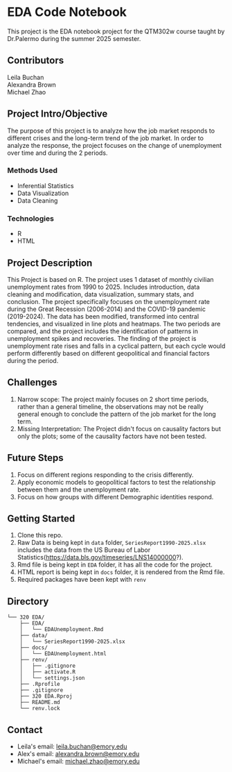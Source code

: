 # EDA Code Notebook

This project is the EDA notebook project for the QTM302w course taught by Dr.Palermo during the summer 2025 semester.

## Contributors

Leila Buchan  
Alexandra Brown   
Michael Zhao  

## Project Intro/Objective

The purpose of this project is to analyze how the job market responds to different crises and the long-term trend of the job market. In order to analyze the response, the project focuses on the change of unemployment over time and during the 2 periods.

### Methods Used

* Inferential Statistics
* Data Visualization
* Data Cleaning

### Technologies

* R 
* HTML


## Project Description

This Project is based on R. The project uses 1 dataset of monthly civilian unemployment rates from 1990 to 2025. Includes introduction, data cleaning and modification, data visualization, summary stats, and conclusion. The project specifically focuses on the unemployment rate during the Great Recession (2006-2014) and the COVID-19 pandemic (2019-2024). The data has been modified, transformed into central tendencies, and visualized in line plots and heatmaps. The two periods are compared, and the project includes the identification of patterns in unemployment spikes and recoveries. The finding of the project is unemployment rate rises and falls in a cyclical pattern, but each cycle would perform differently based on different geopolitical and financial factors during the period.

## Challenges

1. Narrow scope: The project mainly focuses on 2 short time periods, rather than a general timeline, the observations may not be really general enough to conclude the pattern of the job market for the long term.
2. Missing Interpretation: The Project didn't focus on causality factors but only the plots; some of the causality factors have not been tested.

## Future Steps

1. Focus on different regions responding to the crisis differently.
2. Apply economic models to geopolitical factors to test the relationship between them and the unemployment rate.
3. Focus on how groups with different Demographic identities respond.

## Getting Started

1. Clone this repo.  
2. Raw Data is being kept in `data` folder, `SeriesReport1990-2025.xlsx` includes the data from the US Bureau of Labor Statistics(https://data.bls.gov/timeseries/LNS14000000?).  
3. Rmd file is being kept in `EDA` folder, it has all the code for the project.
4. HTML report is being kept in `docs` folder, it is rendered from the Rmd file.
5. Required packages have been kept with `renv`

## Directory
    └── 320 EDA/  
        ├── EDA/  
        │   └── EDAUnemployment.Rmd  
        ├── data/  
        │   └── SeriesReport1990-2025.xlsx  
        ├── docs/  
        │   └── EDAUnemployment.html  
        ├── renv/  
        │   ├── .gitignore  
        │   ├── activate.R  
        │   └── settings.json  
        ├── .Rprofile  
        ├── .gitignore  
        ├── 320 EDA.Rproj  
        ├── README.md  
        └── renv.lock  
    
## Contact

* Leila's email: leila.buchan@emory.edu  
* Alex's email: alexandra.brown@emory.edu  
* Michael's email: michael.zhao@emory.edu













